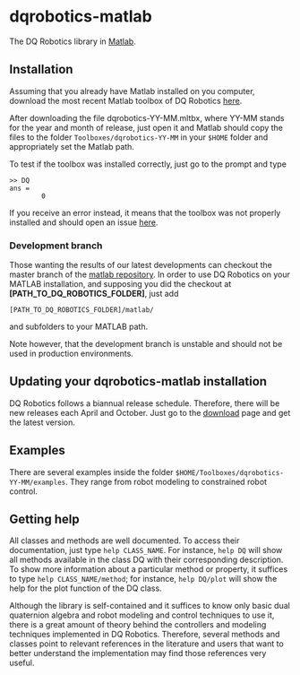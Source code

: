 # dqrobotics-matlab

The DQ Robotics library in [Matlab](https://www.mathworks.com/).

## Installation

Assuming that you already have Matlab installed on you computer, download the most recent Matlab toolbox of DQ Robotics [here](https://github.com/dqrobotics/matlab/releases/latest). 

After downloading the file dqrobotics-YY-MM.mltbx, where YY-MM stands for the year and month of release, just open it and Matlab should copy the files to the folder `Toolboxes/dqrobotics-YY-MM` in your `$HOME` folder and appropriately set the Matlab path. 

To test if the toolbox was installed correctly, just go to the prompt and type 

```ans
>> DQ
ans = 
        0     
```

If you receive an error instead, it means that the toolbox was not properly installed and should open an issue [here](https://github.com/dqrobotics/matlab/issues).

### Development branch

Those wanting the results of our latest developments can checkout the master branch of the [matlab repository](https://github.com/dqrobotics/matlab). In order to use DQ Robotics on your MATLAB installation, and supposing you did the checkout at **[PATH_TO_DQ_ROBOTICS_FOLDER]**, just add 

```
[PATH_TO_DQ_ROBOTICS_FOLDER]/matlab/
```

and subfolders to your MATLAB path.

Note however, that the development branch is unstable and should not be used in production environments.

## Updating your dqrobotics-matlab installation

DQ Robotics follows a biannual release schedule. Therefore, there will be new releases each April and October. Just go to the [download](https://github.com/dqrobotics/matlab/releases/latest) page and get the latest version. 

## Examples

There are several examples inside the folder `$HOME/Toolboxes/dqrobotics-YY-MM/examples`. They range from robot modeling to constrained robot control. 

## Getting help

All classes and methods are well documented. To access their documentation, just type `help CLASS_NAME`. For instance, `help DQ` will show all methods available in the class DQ with their corresponding description. To show more information about a particular method or property, it suffices to type `help CLASS_NAME/method`; for instance, `help DQ/plot`  will show the help for the plot  function of the DQ class.

Although the library is self-contained and it suffices to know only basic dual quaternion algebra and robot modeling and control techniques to use it, there is a great amount of theory behind the controllers and modeling techniques implemented in DQ Robotics. Therefore, several methods and classes point to relevant references in the literature and users that want to better understand the implementation may find those references very useful.
